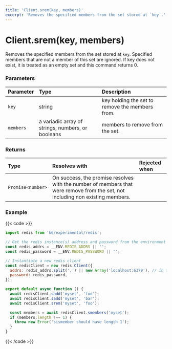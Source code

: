 ```yaml
---
title: 'Client.srem(key, members)'
excerpt: 'Removes the specified members from the set stored at `key`.'
---
```


# Client.srem(key, members)

Removes the specified members from the set stored at `key`. Specified members that are not a member of this set are ignored. If key does not exist, it is treated as an empty set and this command returns 0.

### Parameters

| Parameter | Type                                              | Description                                     |
| :-------- | :------------------------------------------------ | :---------------------------------------------- |
| `key`     | string                                            | key holding the set to remove the members from. |
| `members` | a variadic array of strings, numbers, or booleans | members to remove from the set.                 |

### Returns

| Type              | Resolves with                                                                                                                  | Rejected when |
| :---------------- | :----------------------------------------------------------------------------------------------------------------------------- | :------------ |
| `Promise<number>` | On success, the promise resolves with the number of members that were remove from the set, not including non existing members. |               |

### Example

{{< code >}}

```javascript
import redis from 'k6/experimental/redis';

// Get the redis instance(s) address and password from the environment
const redis_addrs = __ENV.REDIS_ADDRS || '';
const redis_password = __ENV.REDIS_PASSWORD || '';

// Instantiate a new redis client
const redisClient = new redis.Client({
  addrs: redis_addrs.split(',') || new Array('localhost:6379'), // in the form of 'host:port', separated by commas
  password: redis_password,
});

export default async function () {
  await redisClient.sadd('myset', 'foo');
  await redisClient.sadd('myset', 'bar');
  await redisClient.srem('myset', 'foo');

  const members = await redisClient.smembers('myset');
  if (members.length !== 1) {
    throw new Error('sismember should have length 1');
  }
}
```

{{< /code >}}
